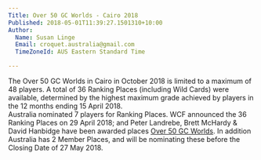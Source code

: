 ```yaml
---
Title: Over 50 GC Worlds - Cairo 2018
Published: 2018-05-01T11:39:27.1501310+10:00
Author:
  Name: Susan Linge
  Email: croquet.australia@gmail.com
  TimeZoneId: AUS Eastern Standard Time

---
```

The Over 50 GC Worlds in Cairo in October 2018 is limited to a maximum of 48 players.
A total of 36 Ranking Places (including Wild Cards) were available, determined by the highest maximum grade achieved by players in the 12 months ending 15 April 2018.  
Australia nominated 7 players for Ranking Places.  WCF announced the 36 Ranking Places on 29 April 2018; and Peter Landrebe, Brett McHardy & David Hanbidge have been awarded places 
[Over 50 GC Worlds](http://www.worldcroquet.org.uk/index.php/world-championships/2018-over-50-golf-croquet-world-championship).
In addition Australia has 2 Member Places, and will be nominating these before the Closing Date of 27 May 2018.